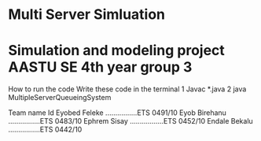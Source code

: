 # Multi Server Simluation 
# Simulation and modeling project AASTU SE 4th year group 3 


How to run the code 
Write these code in the terminal 
1 Javac *.java
2 java MultipleServerQueueingSystem

 Team name                        Id
 Eyobed Feleke ................ETS 0491/10
 Eyob Birehanu ................ETS 0483/10
 Ephrem Sisay .................ETS 0452/10
 Endale Bekalu ................ETS 0442/10